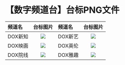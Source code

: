 # 【数字频道台】台标PNG文件
|频道名|台标图片|频道名|台标图片|
|:---|:---:|:---|:---:|
|DOX新知|<img src="https://raw.githubusercontent.com/xiaolvdouya/TV-LOGO/refs/heads/main/DOX/DOX新知">|DOX新艺|<img src="https://raw.githubusercontent.com/xiaolvdouya/TV-LOGO/refs/heads/main/DOX/DOX新艺">|
|DOX映画|<img src="https://raw.githubusercontent.com/xiaolvdouya/TV-LOGO/refs/heads/main/DOX/DOX映画">|DOX英伦|<img src="https://raw.githubusercontent.com/xiaolvdouya/TV-LOGO/refs/heads/main/DOX/DOX英伦">|
|DOX院线|<img src="https://raw.githubusercontent.com/xiaolvdouya/TV-LOGO/refs/heads/main/DOX/DOX院线">|DOX雅趣|<img src="https://raw.githubusercontent.com/xiaolvdouya/TV-LOGO/refs/heads/main/DOX/DOX雅趣">|

